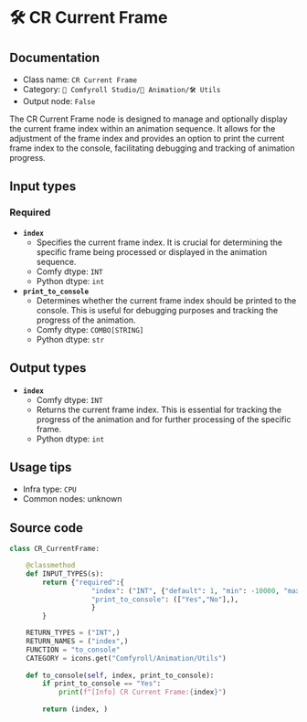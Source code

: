 # 🛠️ CR Current Frame
## Documentation
- Class name: `CR Current Frame`
- Category: `🧩 Comfyroll Studio/🎥 Animation/🛠️ Utils`
- Output node: `False`

The CR Current Frame node is designed to manage and optionally display the current frame index within an animation sequence. It allows for the adjustment of the frame index and provides an option to print the current frame index to the console, facilitating debugging and tracking of animation progress.
## Input types
### Required
- **`index`**
    - Specifies the current frame index. It is crucial for determining the specific frame being processed or displayed in the animation sequence.
    - Comfy dtype: `INT`
    - Python dtype: `int`
- **`print_to_console`**
    - Determines whether the current frame index should be printed to the console. This is useful for debugging purposes and tracking the progress of the animation.
    - Comfy dtype: `COMBO[STRING]`
    - Python dtype: `str`
## Output types
- **`index`**
    - Comfy dtype: `INT`
    - Returns the current frame index. This is essential for tracking the progress of the animation and for further processing of the specific frame.
    - Python dtype: `int`
## Usage tips
- Infra type: `CPU`
- Common nodes: unknown


## Source code
```python
class CR_CurrentFrame:

    @classmethod
    def INPUT_TYPES(s):
        return {"required":{
                    "index": ("INT", {"default": 1, "min": -10000, "max": 10000}),
                    "print_to_console": (["Yes","No"],),
                    }
        }

    RETURN_TYPES = ("INT",)
    RETURN_NAMES = ("index",)
    FUNCTION = "to_console"
    CATEGORY = icons.get("Comfyroll/Animation/Utils")
    
    def to_console(self, index, print_to_console):
        if print_to_console == "Yes":
            print(f"[Info] CR Current Frame:{index}")
            
        return (index, )

```
